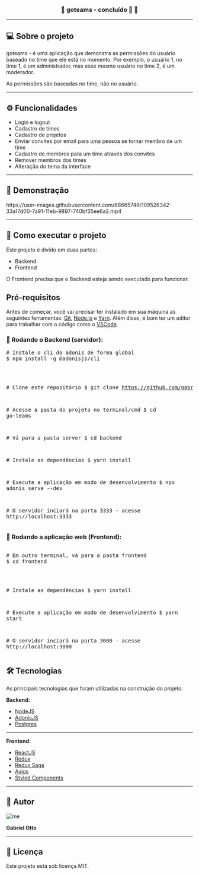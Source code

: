 <p align="center">
   <a href="" target="_blank"><img src="https://img.shields.io/badge/made%20by-gabrielf.otto-red" alt=""></a>
   <a href="" target="_blank"><img src="https://img.shields.io/badge/license-MIT-green" alt=""></a>
</p>

<h3 align="center">🚧 goteams - concluído 🚀 🚧</h3>
<hr />

<h2>💻 Sobre o projeto</h2>
<p>goteams - é uma aplicação que demonstra as permissões do usuário baseado no time que ele está no momento. Por exemplo, o usuário 1, no time 1, é um administrador, mas esse mesmo usuário no time 2, é um moderador.</p>
<p>As permissões são baseadas no time, não no usuário.</p>
<hr />

<h2>⚙️ Funcionalidades</h2>
<ul>
   <li>Login e logout</li>
   <li>Cadastro de times</li>
   <li>Cadastro de projetos</li>
   <li>Enviar convites por email para uma pessoa se tornar membro de um time</li>
   <li>Cadastro de membros para um time através dos convites</li>
   <li>Remover membros dos times</li>
   <li>Alteração do tema da interface</li>
</ul>
<hr />

<h2>🎨 Demonstração</h2>
https://user-images.githubusercontent.com/68665746/109526342-33a17d00-7a91-11eb-9897-740bf35ee6a2.mp4
<hr />

<h2>🚀 Como executar o projeto</h2>
<p>Este projeto é divido em duas partes:</p>
<ul>
   <li>Backend</li>
   <li>Frontend</li>
</ul>
<p>O Frontend precisa que o Backend esteja sendo executado para funcionar.</p>

<h2>Pré-requisitos</h2>
<p>Antes de começar, você vai precisar ter instalado em sua máquina as seguintes ferramentas: <a href="https://git-scm.com/downloads">Git</a>, <a href="https://nodejs.org/pt-br/download/">Node.js</a> e <a href="https://classic.yarnpkg.com/en/docs/install#windows-stable">Yarn</a>. Além disso, é bom ter um editor para trabalhar com o código como o <a href="https://code.visualstudio.com/download">VSCode</a>.</p>

<h3>🎲 Rodando o Backend (servidor):</h3>
<div>
   <pre>
<span>#</span> Instale o cli do adonis de forma global
$ npm install -g @adonisjs/cli<br><br>
   
<span>#</span> Clone este repositório
$ git clone https://github.com/gabrielf-otto/go-teams.git<br>
      
   <span>#</span> Acesse a pasta do projeto no terminal/cmd
   $ cd go-teams<br>
      
   <span>#</span> Vá para a pasta server
   $ cd backend<br>
      
   <span>#</span> Instale as dependências
   $ yarn install<br>
      
   <span>#</span> Execute a aplicação em modo de desenvolvimento
   $ npx adonis serve --dev<br>
      
   <span>#</span> O servidor inciará na porta 3333 - acesse http://localhost:3333
   </pre>
</div>

<h3>🧭 Rodando a aplicação web (Frontend):</h3>
<div>
   <pre>     
<span>#</span> Em outro terminal, vá para a pasta frontend
$ cd frontend<br><br>
      
   <span>#</span> Instale as dependências
   $ yarn install<br>
      
   <span>#</span> Execute a aplicação em modo de desenvolvimento
   $ yarn start<br>
      
   <span>#</span> O servidor inciará na porta 3000 - acesse http://localhost:3000
   </pre>
</div>

<h2>🛠 Tecnologias</h2>
<p>As principais tecnologias que foram utilizadas na construção do projeto:</p>
<p><b>Backend:</b></p>
<ul>
   <li><a href="https://nodejs.org/en/" target="_blank">NodeJS</a></li>
   <li><a href="https://adonisjs.com/" target="_blank">AdonisJS</a></li>
   <li><a href="https://www.postgresql.org/" target="_blank">Postgres</a></li>
</ul>
<hr />

<p><b>Frontend:</b></p>
<ul>
   <li><a href="https://pt-br.reactjs.org/" target="_blank">ReactJS</a></li>
   <li><a href="https://redux.js.org/" target="_blank">Redux</a></li>
   <li><a href="https://redux-saga.js.org/" target="_blank">Redux Saga</a></li>
   <li><a href="https://github.com/axios/axios" target="_blank">Axios</a></li>
   <li><a href="https://styled-components.com/" target="_blank">Styled Components</a></li>
</ul>
<hr />


<h2>🦸 Autor</h2>
<img src="https://avatars.githubusercontent.com/u/68665746?s=96&v=4" alt="me">
<p><b>Gabriel Otto</b></p>
<hr />


<h2>📝 Licença</h2>
<p>Este projeto está sob licença MIT.</p>
